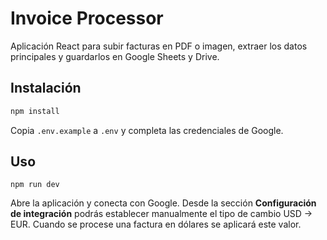 # Invoice Processor

Aplicación React para subir facturas en PDF o imagen, extraer los datos principales y guardarlos en Google Sheets y Drive.

## Instalación

```bash
npm install
```

Copia `.env.example` a `.env` y completa las credenciales de Google.

## Uso

```
npm run dev
```

Abre la aplicación y conecta con Google. Desde la sección **Configuración de integración** podrás establecer manualmente el tipo de cambio USD → EUR. Cuando se procese una factura en dólares se aplicará este valor.

